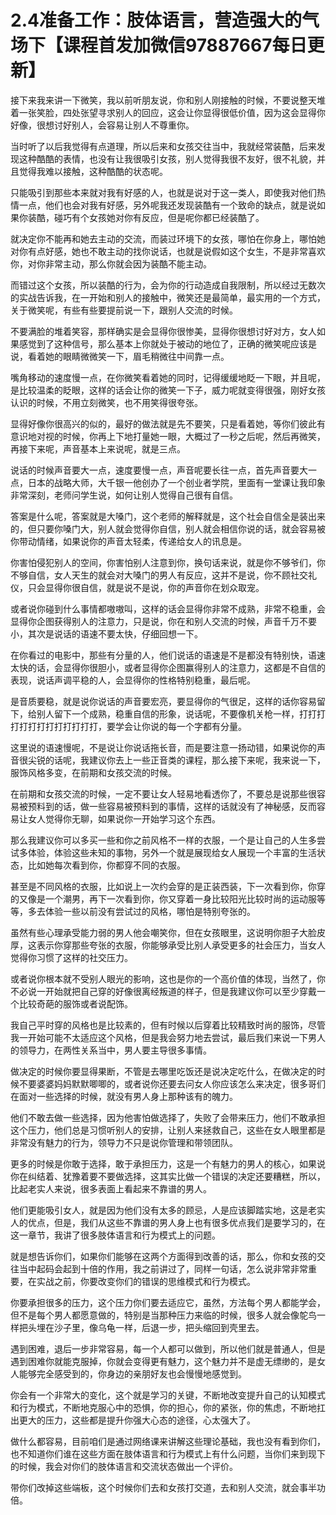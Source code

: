 # 2.4准备工作：肢体语言，营造强大的气场下【课程首发加微信97887667每日更新】

接下来我来讲一下微笑，我以前听朋友说，你和别人刚接触的时候，不要说整天堆着一张笑脸，四处张望寻求别人的回应，这会让你显得很低价值，因为这会显得你好像，很想讨好别人，会容易让别人不尊重你。

当时听了以后我觉得有点道理，所以后来和女孩交往当中，我就经常装酷，后来发现这种酷酷的表情，也没有让我很吸引女孩，别人觉得我很不友好，很不礼貌，并且觉得我难以接触，这种酷酷的状态呢。

只能吸引到那些本来就对我有好感的人，也就是说对于这一类人，即使我对他们热情一点，他们也会对我有好感，另外呢我还发现装酷有一个致命的缺点，就是说如果你装酷，碰巧有个女孩她对你有反应，但是呢你都已经装酷了。

就决定你不能再和她去主动的交流，而装过环境下的女孩，哪怕在你身上，哪怕她对你有点好感，她也不敢主动的找你说话，也就是说假如这个女生，不是非常喜欢你，对你非常主动，那么你就会因为装酷不能主动。

而错过这个女孩，所以装酷的行为，会为你的行动造成自我限制，所以经过无数次的实战告诉我，在一开始和别人的接触中，微笑还是最简单，最实用的一个方式，关于微笑呢，有些有些要提前说一下，跟别人交流的时候。

不要满脸的堆着笑容，那样确实是会显得你很惨美，显得你很想讨好对方，女人如果感觉到了这种信号，那么基本上你就处于被动的地位了，正确的微笑呢应该是说，看着她的眼睛微微笑一下，眉毛稍微往中间靠一点。

嘴角移动的速度慢一点，在你微笑看着她的同时，记得缓缓地眨一下眼，并且呢，是比较温柔的眨眼，这样的话会让你的微笑一下子，威力呢就变得很强，刚好女孩认识的时候，不用立刻微笑，也不用笑得很夸张。

显得好像你很高兴的似的，最好的做法就是先不要笑，只是看着她，等你们彼此有意识地对视的时候，你再上下地打量她一眼，大概过了一秒之后呢，然后再微笑，再接下来呢，声音基本上来说呢，就是三点。

说话的时候声音要大一点，速度要慢一点，声音呢要长往一点，首先声音要大一点，日本的战略大师，大千银一他创办了一个创业者学院，里面有一堂课让我印象非常深刻，老师问学生说，如何让别人觉得自己很有自信。

答案是什么呢，答案就是大嗓门，这个老师的解释就是，这个社会自信全是装出来的，但只要你嗓门大，别人就会觉得你自信，别人就会相信你说的话，就会容易被你带动情绪，如果说你的声音太轻柔，传递给女人的讯息是。

你害怕侵犯别人的空间，你害怕别人注意到你，换句话来说，就是你不够爷们，你不够自信，女人天生的就会对大嗓门的男人有反应，这并不是说，你不顾社交礼仪，只会显得你很自信，就是说不是说，你的声音你在划众取宠。

或者说你碰到什么事情都嗷嗷叫，这样的话会显得你非常不成熟，非常不稳重，会显得你企图获得别人的注意力，只是说，你在和别人交流的时候，声音千万不要小，其次是说话的语速不要太快，仔细回想一下。

在你看过的电影中，那些有分量的人，他们说话的语速是不是都没有特别快，语速太快的话，会显得你很胆小，或者显得你企图赢得别人的注意力，这都是不自信的表现，说话声调平稳的人，会显得你的性格特别稳重，最后呢。

是音质要稳，就是说你说话的声音要宏亮，要显得你的气很足，这样的话你容易留下，给别人留下一个成熟，稳重自信的形象，说话呢，不要像机关枪一样，打打打打打打打打打打打打打，要学会让你说的每一个字都有分量。

这里说的语速慢呢，不是说让你说话拖长音，而是要注意一扬动错，如果说你的声音很尖锐的话呢，我建议你去上一些正音类的课程，那么接下来呢，我来说一下，服饰风格多变，在前期和女孩交流的时候。

在前期和女孩交流的时候，一定不要让女人轻易地看透你了，不要总是说那些很容易被预料到的话，做一些容易被预料到的事情，这样的话就没有了神秘感，反而容易让女人觉得你无聊，如果说你一开始学习这个东西。

那么我建议你可以多买一些和你之前风格不一样的衣服，一个是让自己的人生多尝试多体验，体验这些未知的事物，另外一个就是展现给女人展现一个丰富的生活状态，比如她每次看到你，你都穿不同的衣服。

甚至是不同风格的衣服，比如说上一次约会穿的是正装西装，下一次看到你，你穿的又像是一个潮男，再下一次看到你，你又穿着一身比较阳光比较时尚的运动服等等，多去体验一些以前没有尝试过的风格，哪怕是特别夸张的。

虽然有些心理承受能力弱的男人他会嘲笑你，但在女孩眼里，这说明你胆子大脸皮厚，这表示你穿那些夸张的衣服，你能够承受比别人承受更多的社会压力，当女人觉得你习惯了这样的社交压力。

或者说你根本就不受别人眼光的影响，这也是你的一个高价值的体现，当然了，你不必说一开始就把自己穿的好像很离经叛道的样子，但是我建议你可以至少穿戴一个比较奇葩的服饰或者说配饰。

我自己平时穿的风格也是比较素的，但有时候以后穿着比较精致时尚的服饰，尽管我一开始可能不太适应这个风格，但是我会努力地去尝试，最后我们来说一下男人的领导力，在两性关系当中，男人要主导很多事情。

做决定的时候你要显得果断，不管是去哪里吃饭还是说决定吃什么，在做决定的时候不要婆婆妈妈默默唧唧的，或者说你还要去问女人你应该怎么来决定，很多哥们在面对一些选择的时候，就没有男人身上那种该有的魄力。

他们不敢去做一些选择，因为他害怕做选择了，失败了会带来压力，他们不敢承担这个压力，他们总是习惯听别人的安排，让别人来拯救自己，这些在女人眼里都是非常没有魅力的行为，领导力不只是说你管理和带领团队。

更多的时候是你敢于选择，敢于承担压力，这是一个有魅力的男人的核心，如果说你在纠结着、犹豫着要不要做选择，这其实比做一个错误的决定还要糟糕，所以，比起老实人来说，很多表面上看起来不靠谱的男人。

他们更能吸引女人，就是因为他们没有太多的顾忌，人是应该脚踏实地，这是老实人的优点，但是，我们从这些不靠谱的男人身上也有很多优点我们是要学习的，在这一章节，我讲了很多肢体语言和行为模式上的问题。

就是想告诉你们，如果你们能够在这两个方面得到改善的话，那么，你和女孩的交往当中起码会起到十倍的作用，我之前讲过了，同样一句话，怎么说非常非常重要，在实战之前，你要改变你们的错误的思维模式和行为模式。

你要承担很多的压力，这个压力你们要去适应它，虽然，方法每个男人都能学会，但不是每个男人都愿意做的，特别是当那种压力来临的时候，很多人就会像鸵鸟一样把头埋在沙子里，像乌龟一样，后退一步，把头缩回到壳里去。

遇到困难，退后一步非常容易，每一个人都可以做到，所以他们就是普通人，但是遇到困难你就能克服掉，你就会变得更有魅力，这个魅力并不是虚无缥缈的，是女人能够完全感受到的，你身边的亲朋好友也会慢慢地感觉到。

你会有一个非常大的变化，这个就是学习的关键，不断地改变提升自己的认知模式和行为模式，不断地克服心中的恐惧，你的担心，你的紧张，你的焦虑，不断地扛出更大的压力，这些都是提升你强大心态的途径，心太强大了。

做什么都容易，目前咱们是通过网络课来讲解这些理论基础，我也没有看到你们，也不知道你们谁在这些方面在肢体语言和行为模式上有什么问题，当你们来到现下的时候，我会对你们的肢体语言和交流状态做出一个评价。

带你们改掉这些端板，这个时候你们去和女孩打交道，去和别人交流，就会事半功倍。
